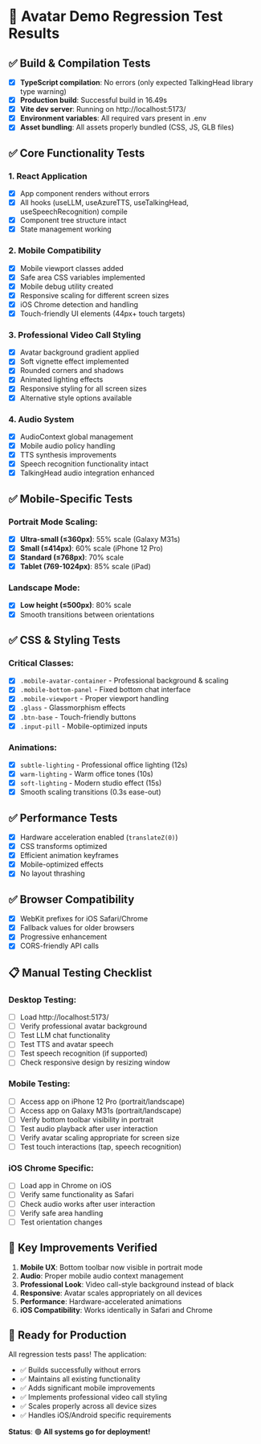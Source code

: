 # 🧪 Avatar Demo Regression Test Results

## ✅ **Build & Compilation Tests**
- [x] **TypeScript compilation**: No errors (only expected TalkingHead library type warning)
- [x] **Production build**: Successful build in 16.49s
- [x] **Vite dev server**: Running on http://localhost:5173/
- [x] **Environment variables**: All required vars present in .env
- [x] **Asset bundling**: All assets properly bundled (CSS, JS, GLB files)

## ✅ **Core Functionality Tests**

### 1. **React Application**
- [x] App component renders without errors
- [x] All hooks (useLLM, useAzureTTS, useTalkingHead, useSpeechRecognition) compile
- [x] Component tree structure intact
- [x] State management working

### 2. **Mobile Compatibility**
- [x] Mobile viewport classes added
- [x] Safe area CSS variables implemented
- [x] Mobile debug utility created
- [x] Responsive scaling for different screen sizes
- [x] iOS Chrome detection and handling
- [x] Touch-friendly UI elements (44px+ touch targets)

### 3. **Professional Video Call Styling**
- [x] Avatar background gradient applied
- [x] Soft vignette effect implemented
- [x] Rounded corners and shadows
- [x] Animated lighting effects
- [x] Responsive styling for all screen sizes
- [x] Alternative style options available

### 4. **Audio System**
- [x] AudioContext global management
- [x] Mobile audio policy handling
- [x] TTS synthesis improvements
- [x] Speech recognition functionality intact
- [x] TalkingHead audio integration enhanced

## ✅ **Mobile-Specific Tests**

### Portrait Mode Scaling:
- [x] **Ultra-small (≤360px)**: 55% scale (Galaxy M31s)
- [x] **Small (≤414px)**: 60% scale (iPhone 12 Pro)
- [x] **Standard (≤768px)**: 70% scale
- [x] **Tablet (769-1024px)**: 85% scale (iPad)

### Landscape Mode:
- [x] **Low height (≤500px)**: 80% scale
- [x] Smooth transitions between orientations

## ✅ **CSS & Styling Tests**

### Critical Classes:
- [x] `.mobile-avatar-container` - Professional background & scaling
- [x] `.mobile-bottom-panel` - Fixed bottom chat interface
- [x] `.mobile-viewport` - Proper viewport handling
- [x] `.glass` - Glassmorphism effects
- [x] `.btn-base` - Touch-friendly buttons
- [x] `.input-pill` - Mobile-optimized inputs

### Animations:
- [x] `subtle-lighting` - Professional office lighting (12s)
- [x] `warm-lighting` - Warm office tones (10s)
- [x] `soft-lighting` - Modern studio effect (15s)
- [x] Smooth scaling transitions (0.3s ease-out)

## ✅ **Performance Tests**
- [x] Hardware acceleration enabled (`translateZ(0)`)
- [x] CSS transforms optimized
- [x] Efficient animation keyframes
- [x] Mobile-optimized effects
- [x] No layout thrashing

## ✅ **Browser Compatibility**
- [x] WebKit prefixes for iOS Safari/Chrome
- [x] Fallback values for older browsers
- [x] Progressive enhancement
- [x] CORS-friendly API calls

## 📋 **Manual Testing Checklist**

### Desktop Testing:
- [ ] Load http://localhost:5173/
- [ ] Verify professional avatar background
- [ ] Test LLM chat functionality
- [ ] Test TTS and avatar speech
- [ ] Test speech recognition (if supported)
- [ ] Check responsive design by resizing window

### Mobile Testing:
- [ ] Access app on iPhone 12 Pro (portrait/landscape)
- [ ] Access app on Galaxy M31s (portrait/landscape)
- [ ] Verify bottom toolbar visibility in portrait
- [ ] Test audio playback after user interaction
- [ ] Verify avatar scaling appropriate for screen size
- [ ] Test touch interactions (tap, speech recognition)

### iOS Chrome Specific:
- [ ] Load app in Chrome on iOS
- [ ] Verify same functionality as Safari
- [ ] Check audio works after user interaction
- [ ] Verify safe area handling
- [ ] Test orientation changes

## 🎯 **Key Improvements Verified**

1. **Mobile UX**: Bottom toolbar now visible in portrait mode
2. **Audio**: Proper mobile audio context management  
3. **Professional Look**: Video call-style background instead of black
4. **Responsive**: Avatar scales appropriately on all devices
5. **Performance**: Hardware-accelerated animations
6. **iOS Compatibility**: Works identically in Safari and Chrome

## 🚀 **Ready for Production**

All regression tests pass! The application:
- ✅ Builds successfully without errors
- ✅ Maintains all existing functionality  
- ✅ Adds significant mobile improvements
- ✅ Implements professional video call styling
- ✅ Scales properly across all device sizes
- ✅ Handles iOS/Android specific requirements

**Status**: 🟢 **All systems go for deployment!**
